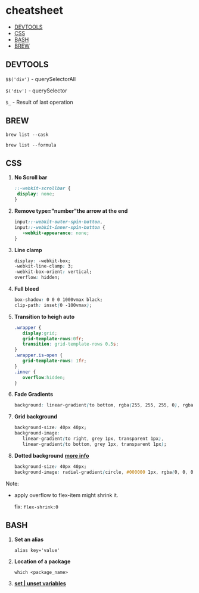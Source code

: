# cheatsheet

* [DEVTOOLS](#devtools)
* [CSS](#css)
* [BASH](#bash)
* [BREW](#brew)


## DEVTOOLS

```$$('div')``` - querySelectorAll

```$('div')``` - querySelector

```$_``` - Result of last operation

## BREW
```brew list --cask```

```brew list --formula```

## CSS
1. **No Scroll bar**
   ```css
   ::-webkit-scrollbar {
    display: none;
   }
   ```

2. **Remove type="number"the arrow at the end**
    ```css
    input::-webkit-outer-spin-button,
    input::-webkit-inner-spin-button {
       -webkit-appearance: none;
    }
    ```
3. **Line clamp**
    ```css
    display: -webkit-box;
    -webkit-line-clamp: 3;
    -webkit-box-orient: vertical;  
    overflow: hidden;
    ```
4. **Full bleed**
    ```css
    box-shadow: 0 0 0 1000vmax black;
    clip-path: inset(0 -100vmax);
    ```
5. **Transition to heigh auto**
    ```css
    .wrapper {
       display:grid;
       grid-template-rows:0fr;
       transition: grid-template-rows 0.5s;
    }
    .wrapper.is-open {
       grid-template-rows: 1fr;
    }
    .inner {
       overflow:hidden;
    }
    ```
 6. **Fade Gradients**
    ```css
    background: linear-gradient(to bottom, rgba(255, 255, 255, 0), rgba(0, 0, 0, 1));
    ```
 7. **Grid background**
    ```css
    background-size: 40px 40px;
    background-image:
       linear-gradient(to right, grey 1px, transparent 1px),
       linear-gradient(to bottom, grey 1px, transparent 1px);
    ```
 8. **Dotted background** **[more info](https://stackoverflow.com/questions/3540194/how-to-make-a-grid-like-graph-paper-grid-with-just-css)**
    ```css
    background-size: 40px 40px;
    background-image: radial-gradient(circle, #000000 1px, rgba(0, 0, 0, 0) 1px);
    ```

Note:
- apply overflow to flex-item might shrink it.

  fix: `flex-shrink:0`

 ## BASH
 1. **Set an alias**
    ```
    alias key='value'
    ```
    
2. **Location of a package**
    ```
    which <package_name>
    ```
    
3. **[set | unset variables](https://phoenixnap.com/kb/set-environment-variable-mac)**

